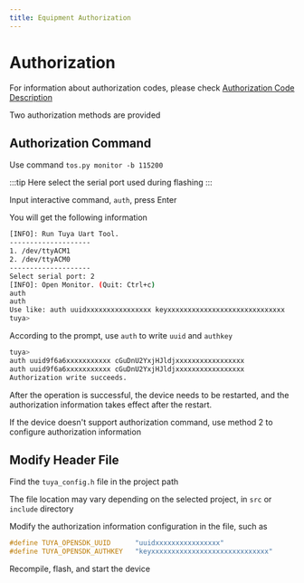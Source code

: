 ```yaml
---
title: Equipment Authorization
---
```


# Authorization

For information about authorization codes, please check [Authorization Code Description](../quick-start/index.md#tuyaopen-dedicated-authorization-code)

Two authorization methods are provided

## Authorization Command

Use command `tos.py monitor -b 115200`

:::tip
Here select the serial port used during flashing
:::

Input interactive command, `auth`, press Enter

You will get the following information

```bash
[INFO]: Run Tuya Uart Tool.
--------------------
1. /dev/ttyACM1
2. /dev/ttyACM0
--------------------
Select serial port: 2
[INFO]: Open Monitor. (Quit: Ctrl+c)
auth
auth
Use like: auth uuidxxxxxxxxxxxxxxxx keyxxxxxxxxxxxxxxxxxxxxxxxxxxxxx
tuya>
```

According to the prompt, use `auth` to write `uuid` and `authkey`

```bash
tuya>
auth uuid9f6a6xxxxxxxxxxx cGuDnU2YxjHJldjxxxxxxxxxxxxxxxxx
auth uuid9f6a6xxxxxxxxxxx cGuDnU2YxjHJldjxxxxxxxxxxxxxxxxx
Authorization write succeeds.
```

After the operation is successful, the device needs to be restarted, and the authorization information takes effect after the restart.

If the device doesn't support authorization command, use method 2 to configure authorization information

## Modify Header File

Find the `tuya_config.h` file in the project path

The file location may vary depending on the selected project, in `src` or `include` directory

Modify the authorization information configuration in the file, such as

```c++
#define TUYA_OPENSDK_UUID      "uuidxxxxxxxxxxxxxxxx"                    // Please change the correct uuid
#define TUYA_OPENSDK_AUTHKEY   "keyxxxxxxxxxxxxxxxxxxxxxxxxxxxxx"        // Please change the correct authkey
```

Recompile, flash, and start the device
